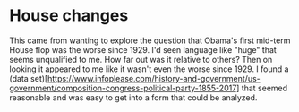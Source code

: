 # House changes

This came from wanting to explore the question that Obama's first
mid-term House flop was the worse since 1929.  I'd seen language
like "huge" that seems unqualified to me.  How far out was it
relative to others?  Then on looking it appeared to me like it
wasn't even the worse since 1929.  I found a
(data set)[https://www.infoplease.com/history-and-government/us-government/composition-congress-political-party-1855-2017]
that seemed reasonable and was easy to get into a form that could
be analyzed.

